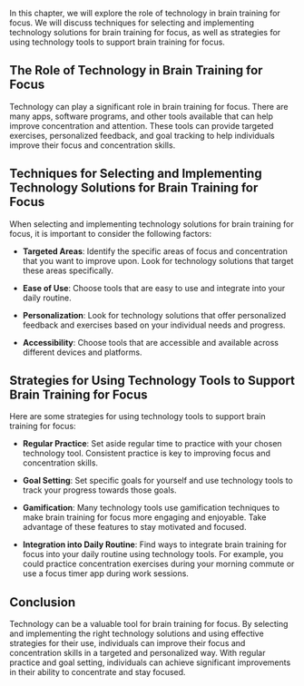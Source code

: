 
In this chapter, we will explore the role of technology in brain training for focus. We will discuss techniques for selecting and implementing technology solutions for brain training for focus, as well as strategies for using technology tools to support brain training for focus.

The Role of Technology in Brain Training for Focus
--------------------------------------------------

Technology can play a significant role in brain training for focus. There are many apps, software programs, and other tools available that can help improve concentration and attention. These tools can provide targeted exercises, personalized feedback, and goal tracking to help individuals improve their focus and concentration skills.

Techniques for Selecting and Implementing Technology Solutions for Brain Training for Focus
-------------------------------------------------------------------------------------------

When selecting and implementing technology solutions for brain training for focus, it is important to consider the following factors:

* **Targeted Areas**: Identify the specific areas of focus and concentration that you want to improve upon. Look for technology solutions that target these areas specifically.

* **Ease of Use**: Choose tools that are easy to use and integrate into your daily routine.

* **Personalization**: Look for technology solutions that offer personalized feedback and exercises based on your individual needs and progress.

* **Accessibility**: Choose tools that are accessible and available across different devices and platforms.

Strategies for Using Technology Tools to Support Brain Training for Focus
-------------------------------------------------------------------------

Here are some strategies for using technology tools to support brain training for focus:

* **Regular Practice**: Set aside regular time to practice with your chosen technology tool. Consistent practice is key to improving focus and concentration skills.

* **Goal Setting**: Set specific goals for yourself and use technology tools to track your progress towards those goals.

* **Gamification**: Many technology tools use gamification techniques to make brain training for focus more engaging and enjoyable. Take advantage of these features to stay motivated and focused.

* **Integration into Daily Routine**: Find ways to integrate brain training for focus into your daily routine using technology tools. For example, you could practice concentration exercises during your morning commute or use a focus timer app during work sessions.

Conclusion
----------

Technology can be a valuable tool for brain training for focus. By selecting and implementing the right technology solutions and using effective strategies for their use, individuals can improve their focus and concentration skills in a targeted and personalized way. With regular practice and goal setting, individuals can achieve significant improvements in their ability to concentrate and stay focused.
